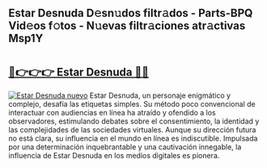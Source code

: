 ## Estar Desnuda D𝚎sn𝚞dos filtr𝚊dos - Parts-BPQ Vid𝚎os f𝚘tos - N𝚞evas filtr𝚊ciones atr𝚊ctivas Msp1Y

# <h2><a href="http://mb5i51.tromn.icu/?c=Estar+Desnuda">🔗👉👉👉 Estar Desnuda 🔗🔗</a></h2>

[![Estar Desnuda nuevo](https://i.imgur.com/pEAQMta.gif)](http://mb5i51.tromn.icu/?c=Estar+Desnuda)
Estar Desnuda, un personaje enigmático y complejo, desafía las etiquetas simples. Su método poco convencional de interactuar con audiencias en línea ha atraído y ofendido a los observadores, estimulando debates sobre el consentimiento, la identidad y las complejidades de las sociedades virtuales. Aunque su dirección futura no está clara, su influencia en el mundo en línea es indiscutible. Impulsada por una determinación inquebrantable y una cautivación innegable, la influencia de Estar Desnuda en los medios digitales es pionera.
